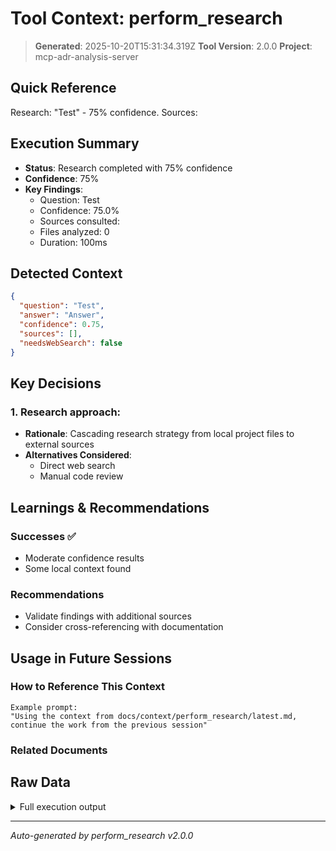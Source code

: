 # Tool Context: perform_research

> **Generated**: 2025-10-20T15:31:34.319Z
> **Tool Version**: 2.0.0
> **Project**: mcp-adr-analysis-server

## Quick Reference

Research: "Test" - 75% confidence. Sources:

## Execution Summary

- **Status**: Research completed with 75% confidence
- **Confidence**: 75%
- **Key Findings**:
  - Question: Test
  - Confidence: 75.0%
  - Sources consulted:
  - Files analyzed: 0
  - Duration: 100ms

## Detected Context

```json
{
  "question": "Test",
  "answer": "Answer",
  "confidence": 0.75,
  "sources": [],
  "needsWebSearch": false
}
```

## Key Decisions

### 1. Research approach:

- **Rationale**: Cascading research strategy from local project files to external sources
- **Alternatives Considered**:
  - Direct web search
  - Manual code review

## Learnings & Recommendations

### Successes ✅

- Moderate confidence results
- Some local context found

### Recommendations

- Validate findings with additional sources
- Consider cross-referencing with documentation

## Usage in Future Sessions

### How to Reference This Context

```text
Example prompt:
"Using the context from docs/context/perform_research/latest.md,
continue the work from the previous session"
```

### Related Documents

## Raw Data

<details>
<summary>Full execution output</summary>

```json
{
  "research": {
    "answer": "Answer",
    "confidence": 0.75,
    "sources": [],
    "needsWebSearch": false,
    "metadata": {
      "duration": 100,
      "sourcesQueried": [],
      "filesAnalyzed": 0
    }
  }
}
```

</details>

---

_Auto-generated by perform_research v2.0.0_
